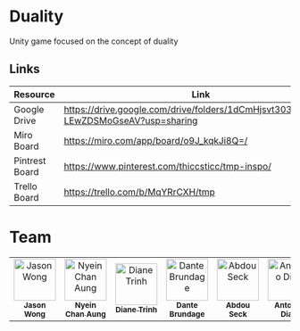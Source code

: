 # Duality
Unity game focused on the concept of duality 





## Links
| Resource       | Link                                                                                 |
|----------------|--------------------------------------------------------------------------------------|
| Google Drive   | https://drive.google.com/drive/folders/1dCmHjsvt303ED9yU1c-LEwZDSMoGseAV?usp=sharing |
| Miro Board     | https://miro.com/app/board/o9J_kqkJi8Q=/                                             |
| Pintrest Board | https://www.pinterest.com/thiccsticc/tmp-inspo/                                      |
| Trello Board   | https://trello.com/b/MqYRrCXH/tmp                                                    |




# Team

<table>
  <tr>
    <td align="center">
      <a href="https://github.com/JasonWong25th">
        <img src="https://avatars3.githubusercontent.com/u/40476306?s=400&v=4" width="75px;" alt="Jason Wong"/>
        <br />
        <sub>
          <b>Jason Wong</b>
        </sub>
      </a>
      <br/>
    </td>
    <td align="center">
      <a href="https://github.com/NinjaAung">
        <img src="https://avatars3.githubusercontent.com/u/37085146?s=400&v=4" width="75px;" alt="Nyein Chan Aung"/><br />
        <sub>
          <b>Nyein Chan Aung</b>
        </sub>
      </a>
      <br/>
    </td>
    <td align="center"><a href="https://github.com/dianeet">
      <img src="https://avatars3.githubusercontent.com/u/66858440?s=460&v=4" width="75px;" alt="Diane Trinh"/>
      <br />
      <sub>
        <b>Diane Trinh</b>
      </sub></a>
      <br/>
    </td>
     <td align="center"><a href="https://github.com/DanteBrundage">
       <img src="https://avatars3.githubusercontent.com/u/42014062?s=460&v=4" width="75px;" alt="Dante Brundage"/>
       <br />
       <sub>
         <b>Dante Brundage</b>
       </sub>
       </a>
       <br/>
    </td>
    <td align="center"><a href="https://github.com/turtle65432">
      <img src="https://avatars3.githubusercontent.com/u/33582885?s=460&v=4" width="75px;" alt="Abdou Seck"/>
      <br />
      <sub>
        <b>Abdou Seck</b>
      </sub>
      </a>
      <br/>
    </td>
    <td align="center"><a href="https://github.com/antoniocdiaz">
       <img src="https://avatars3.githubusercontent.com/u/52429407?s=460&v=4" width="75px;" alt="Antonio Diaz"/>
       <br />
       <sub>
         <b>Antonio Diaz</b>
       </sub>
       </a>
       <br/>
    </td>
    </tr>  
</table>



